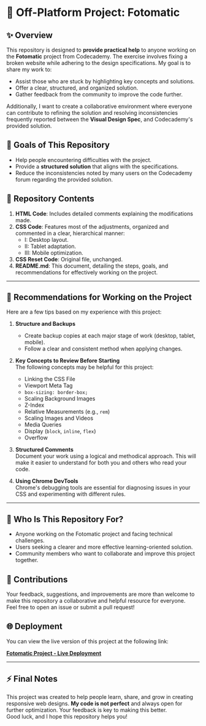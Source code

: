# 📸 Off-Platform Project: Fotomatic  

## ✨ Overview  
This repository is designed to **provide practical help** to anyone working on the **Fotomatic** project from Codecademy. The exercise involves fixing a broken website while adhering to the design specifications. My goal is to share my work to:  
- Assist those who are stuck by highlighting key concepts and solutions.  
- Offer a clear, structured, and organized solution.  
- Gather feedback from the community to improve the code further.  

Additionally, I want to create a collaborative environment where everyone can contribute to refining the solution and resolving inconsistencies frequently reported between the **Visual Design Spec**, and Codecademy's provided solution.  

## 🌟 Goals of This Repository  
- Help people encountering difficulties with the project.  
- Provide a **structured solution** that aligns with the specifications.  
- Reduce the inconsistencies noted by many users on the Codecademy forum regarding the provided solution.  

## 📝 Repository Contents  
1. **HTML Code**: Includes detailed comments explaining the modifications made.  
2. **CSS Code**: Features most of the adjustments, organized and commented in a clear, hierarchical manner:  
   - I: Desktop layout.  
   - II: Tablet adaptation.  
   - III: Mobile optimization.  
3. **CSS Reset Code**: Original file, unchanged.  
4. **README.md**: This document, detailing the steps, goals, and recommendations for effectively working on the project.  

---

## 🔧 Recommendations for Working on the Project  
Here are a few tips based on my experience with this project:  

1. **Structure and Backups**  
   - Create backup copies at each major stage of work (desktop, tablet, mobile).  
   - Follow a clear and consistent method when applying changes.  

2. **Key Concepts to Review Before Starting**  
   The following concepts may be helpful for this project:  
   - Linking the CSS File  
   - Viewport Meta Tag  
   - `box-sizing: border-box;`  
   - Scaling Background Images  
   - Z-Index  
   - Relative Measurements (e.g., `rem`)  
   - Scaling Images and Videos  
   - Media Queries  
   - Display (`block`, `inline`, `flex`)  
   - Overflow  

3. **Structured Comments**  
   Document your work using a logical and methodical approach. This will make it easier to understand for both you and others who read your code.  

4. **Using Chrome DevTools**  
   Chrome's debugging tools are essential for diagnosing issues in your CSS and experimenting with different rules.  

---

## 🎯 Who Is This Repository For?  
- Anyone working on the Fotomatic project and facing technical challenges.  
- Users seeking a clearer and more effective learning-oriented solution.  
- Community members who want to collaborate and improve this project together.  

## 💬 Contributions  
Your feedback, suggestions, and improvements are more than welcome to make this repository a collaborative and helpful resource for everyone.  
Feel free to open an issue or submit a pull request!  

## 🌐 Deployment
You can view the live version of this project at the following link:

[**Fotomatic Project - Live Deployment**](https://matthewleez.github.io/Off-Platform-Project-Fotomatic-Helper/)

---

## ⚡️ Final Notes  
This project was created to help people learn, share, and grow in creating responsive web designs. **My code is not perfect** and always open for further optimization. Your feedback is key to making this better.  
Good luck, and I hope this repository helps you!  
